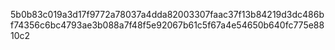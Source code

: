 5b0b83c019a3d17f9772a78037a4dda82003307faac37f13b84219d3dc486bf74356c6bc4793ae3b088a7f48f5e92067b61c5f67a4e54650b640fc775e8810c2
